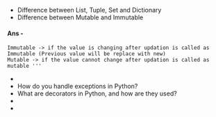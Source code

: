 * Difference between List, Tuple, Set and Dictionary
* Difference between Mutable and Immutable
#### Ans - 
    Immutable -> if the value is changing after updation is called as Immutable (Previous value will be replace with new)
    Mutable -> if the value cannot change after updation is called as mutable '''
* 
* How do you handle exceptions in Python?
* What are decorators in Python, and how are they used?
* 
*
